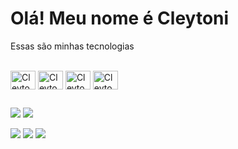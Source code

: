 <h1>Olá! Meu nome é Cleytoni</h1>

Essas são minhas tecnologias
<div style="display: inline_block"><br>
  
  <img align="center" alt="Cleytoni-Python" height="30" width="40" src="https://cdn.jsdelivr.net/gh/devicons/devicon/icons/python/python-original-wordmark.svg">

  <img align="center" alt="Cleytoni-Django" height="30" width="40" src="https://cdn.jsdelivr.net/gh/devicons/devicon/icons/django/django-plain-wordmark.svg">

  <img align="center" alt="Cleytoni-MySQL" height="30" width="40" src="https://cdn.jsdelivr.net/gh/devicons/devicon/icons/mysql/mysql-original-wordmark.svg">

  <img align="center" alt="Cleytoni-Csharp" height="30" width="40" src="https://cdn.jsdelivr.net/gh/devicons/devicon/icons/csharp/csharp-original.svg">
</div>
  
  ##
 
<div> 
  <a href="https://www.youtube.com/@CleytonCode" target="_blank"><img src="https://img.shields.io/badge/YouTube-FF0000?style=for-the-badge&logo=youtube&logoColor=white" target="_blank"></a>
  <a href="https://www.instagram.com/cleytoni.py" target="_blank"><img src="https://img.shields.io/badge/-Instagram-%23E4405F?style=for-the-badge&logo=instagram&logoColor=white" target="_blank"></a>
  
 <a href="https://discord.com/channels/845082000578445343/845082000578445345" target="_blank"><img src="https://img.shields.io/badge/Discord-7289DA?style=for-the-badge&logo=discord&logoColor=white" target="_blank"></a> 
  <a href = "cleytonidepaula8@gmail.com"><img src="https://img.shields.io/badge/-Gmail-%23333?style=for-the-badge&logo=gmail&logoColor=white" target="_blank"></a>
  <a href="https://www.linkedin.com/in/cleytoni" target="_blank"><img src="https://img.shields.io/badge/-LinkedIn-%230077B5?style=for-the-badge&logo=linkedin&logoColor=white" target="_blank"></a> 
  
</div>
